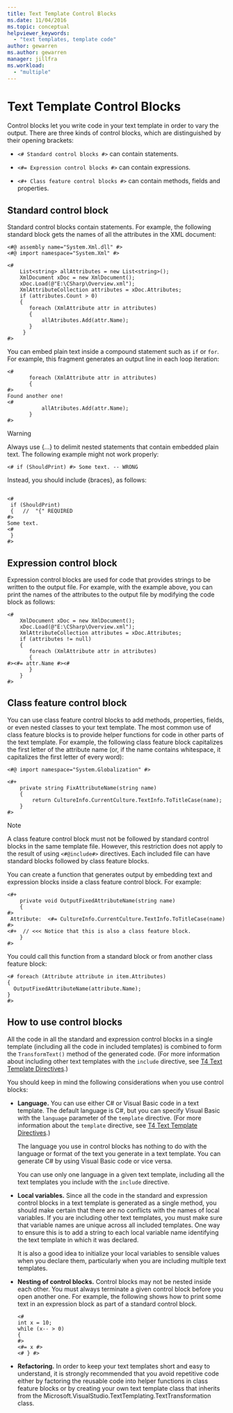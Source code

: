 ```yaml
---
title: Text Template Control Blocks
ms.date: 11/04/2016
ms.topic: conceptual
helpviewer_keywords:
  - "text templates, template code"
author: gewarren
ms.author: gewarren
manager: jillfra
ms.workload:
  - "multiple"
---
```

# Text Template Control Blocks
Control blocks let you write code in your text template in order to vary the output. There are three kinds of control blocks, which are distinguished by their opening brackets:

- `<# Standard control blocks #>` can contain statements.

- `<#= Expression control blocks #>` can contain expressions.

- `<#+ Class feature control blocks #>` can contain methods, fields and properties.

## Standard control block
 Standard control blocks contain statements. For example, the following standard block gets the names of all the attributes in the XML document:

```
<#@ assembly name="System.Xml.dll" #>
<#@ import namespace="System.Xml" #>

<#
    List<string> allAttributes = new List<string>();
    XmlDocument xDoc = new XmlDocument();
    xDoc.Load(@"E:\CSharp\Overview.xml");
    XmlAttributeCollection attributes = xDoc.Attributes;
    if (attributes.Count > 0)
    {
       foreach (XmlAttribute attr in attributes)
       {
           allAtributes.Add(attr.Name);
       }
     }
#>
```

 You can embed plain text inside a compound statement such as `if` or `for`. For example, this fragment generates an output line in each loop iteration:

```
<#
       foreach (XmlAttribute attr in attributes)
       {
#>
Found another one!
<#
           allAtributes.Add(attr.Name);
       }
#>
```

> [!WARNING]
>  Always use {...} to delimit nested statements that contain embedded plain text. The following example might not work properly:
>
>  `<# if (ShouldPrint) #> Some text. -- WRONG`
>
>  Instead, you should include {braces}, as follows:

```

<#
 if (ShouldPrint)
 {   //  "{" REQUIRED
#>
Some text.
<#
 }
#>
```

## Expression control block
 Expression control blocks are used for code that provides strings to be written to the output file. For example, with the example above, you can print the names of the attributes to the output file by modifying the code block as follows:

```
<#
    XmlDocument xDoc = new XmlDocument();
    xDoc.Load(@"E:\CSharp\Overview.xml");
    XmlAttributeCollection attributes = xDoc.Attributes;
    if (attributes != null)
    {
       foreach (XmlAttribute attr in attributes)
       {
#><#= attr.Name #><#
       }
    }
#>
```

## Class feature control block
 You can use class feature control blocks to add methods, properties, fields, or even nested classes to your text template. The most common use of class feature blocks is to provide helper functions for code in other parts of the text template. For example, the following class feature block capitalizes the first letter of the attribute name (or, if the name contains whitespace, it capitalizes the first letter of every word):

```
<#@ import namespace="System.Globalization" #>
```

```
<#+
    private string FixAttributeName(string name)
    {
        return CultureInfo.CurrentCulture.TextInfo.ToTitleCase(name);
    }
#>
```

> [!NOTE]
>  A class feature control block must not be followed by standard control blocks in the same template file. However, this restriction does not apply to the result of using `<#@include#>` directives. Each included file can have standard blocks followed by class feature blocks.

 You can create a function that generates output by embedding text and expression blocks inside a class feature control block. For example:

```
<#+
    private void OutputFixedAttributeName(string name)
    {
#>
 Attribute:  <#= CultureInfo.CurrentCulture.TextInfo.ToTitleCase(name) #>
<#+  // <<< Notice that this is also a class feature block.
    }
#>
```

 You could call this function from a standard block or from another class feature block:

```
<# foreach (Attribute attribute in item.Attributes)
{
  OutputFixedAttributeName(attribute.Name);
}
#>
```

## How to use control blocks
 All the code in all the standard and expression control blocks in a single template (including all the code in included templates) is combined to form the `TransformText()` method of the generated code. (For more information about including other text templates with the `include` directive, see [T4 Text Template Directives](../modeling/t4-text-template-directives.md).)

 You should keep in mind the following considerations when you use control blocks:

- **Language.** You can use either C# or Visual Basic code in a text template. The default language is C#, but you can specify Visual Basic with the `language` parameter of the `template` directive. (For more information about the `template` directive, see [T4 Text Template Directives](../modeling/t4-text-template-directives.md).)

     The language you use in control blocks has nothing to do with the language or format of the text you generate in a text template. You can generate C# by using Visual Basic code or vice versa.

     You can use only one language in a given text template, including all the text templates you include with the `include` directive.

- **Local variables.** Since all the code in the standard and expression control blocks in a text template is generated as a single method, you should make certain that there are no conflicts with the names of local variables. If you are including other text templates, you must make sure that variable names are unique across all included templates. One way to ensure this is to add a string to each local variable name identifying the text template in which it was declared.

     It is also a good idea to initialize your local variables to sensible values when you declare them, particularly when you are including multiple text templates.

- **Nesting of control blocks.** Control blocks may not be nested inside each other. You must always terminate a given control block before you open another one. For example, the following shows how to print some text in an expression block as part of a standard control block.

    ```
    <#
    int x = 10;
    while (x-- > 0)
    {
    #>
    <#= x #>
    <# } #>
    ```

- **Refactoring.** In order to keep your text templates short and easy to understand, it is strongly recommended that you avoid repetitive code either by factoring the reusable code into helper functions in class feature blocks or by creating your own text template class that inherits from the Microsoft.VisualStudio.TextTemplating.TextTransformation class.